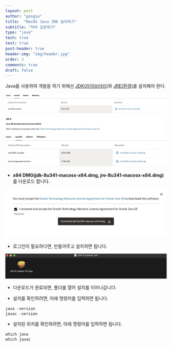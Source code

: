 ```yaml
---
layout: post
author: "googie"
title:  "MacOS Java JDK 설치하기"
subtitle: "자바 입문하기"
type: "java"
tech: true
text: true
post-header: true
header-img: "img/header.jpg"
order: 2
comments: true
draft: false
---
```


Java를 사용하여 개발을 하기 위해선 [JDK(라이브러리)](https://www.oracle.com/java/technologies/downloads/#java8-mac)와 [JRE(환경)](https://www.oracle.com/java/technologies/downloads/#jre8-macos)를 설치해야 한다.


![설치](img/install_java.png)
![설치](img/install-jre.png)

- **x64 DMG(jdk-8u341-macosx-x64.dmg, jre-8u341-macosx-x64.dmg)** 를 다운로드 합니다.

![설치](img/install_java2.png)

- 로그인이 필요하다면, 만들어주고 설치하면 됩니다.

![설치](img/install_java3.png)

- 다운로드가 완료되면, 폴더를 열어 설치를 이어나갑니다.

- 설치를 확인하려면, 아래 명령어를 입력하면 됩니다.
```
java -version
javac -version
```

- 설치된 위치를 확인하려면, 아래 명령어를 입력하면 됩니다.
```
which java
which javac
```

